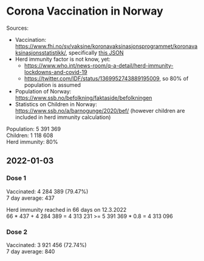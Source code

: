 # Corona Vaccination in Norway

Sources:

- Vaccination: <https://www.fhi.no/sv/vaksine/koronavaksinasjonsprogrammet/koronavaksinasjonsstatistikk/>, specifically [this JSON](https://www.fhi.no/api/chartdata/api/99119)
- Herd immunity factor is not know, yet:
  - <https://www.who.int/news-room/q-a-detail/herd-immunity-lockdowns-and-covid-19>
  - <https://twitter.com/IDF/status/1369952743889195009>, so 80% of population is assumed
- Population of Norway: <https://www.ssb.no/befolkning/faktaside/befolkningen>
- Statistics on Children in Norway: https://www.ssb.no/a/barnogunge/2020/bef/ (however children are included in herd immunity calculation)

Population: 5 391 369  
Children: 1 118 608  
Herd immunity: 80%  

## 2022-01-03

### Dose 1

Vaccinated: 4 284 389 (79.47%)  
7 day average: 437

Herd immunity reached in 66 days on 12.3.2022  
66 * 437 + 4 284 389 = 4 313 231 >= 5 391 369 * 0.8 = 4 313 096

### Dose 2

Vaccinated: 3 921 456 (72.74%)  
7 day average: 840

